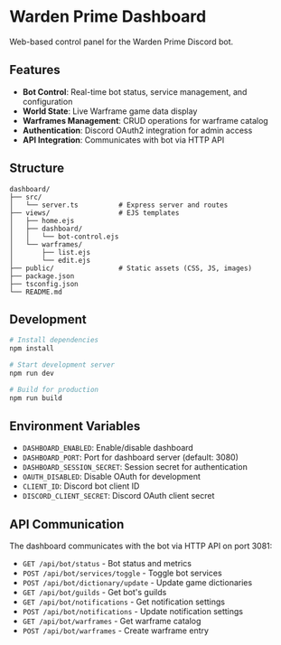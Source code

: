 # Warden Prime Dashboard

Web-based control panel for the Warden Prime Discord bot.

## Features

- **Bot Control**: Real-time bot status, service management, and configuration
- **World State**: Live Warframe game data display
- **Warframes Management**: CRUD operations for warframe catalog
- **Authentication**: Discord OAuth2 integration for admin access
- **API Integration**: Communicates with bot via HTTP API

## Structure

```
dashboard/
├── src/
│   └── server.ts          # Express server and routes
├── views/                 # EJS templates
│   ├── home.ejs
│   ├── dashboard/
│   │   └── bot-control.ejs
│   └── warframes/
│       ├── list.ejs
│       └── edit.ejs
├── public/                # Static assets (CSS, JS, images)
├── package.json
├── tsconfig.json
└── README.md
```

## Development

```bash
# Install dependencies
npm install

# Start development server
npm run dev

# Build for production
npm run build
```

## Environment Variables

- `DASHBOARD_ENABLED`: Enable/disable dashboard
- `DASHBOARD_PORT`: Port for dashboard server (default: 3080)
- `DASHBOARD_SESSION_SECRET`: Session secret for authentication
- `OAUTH_DISABLED`: Disable OAuth for development
- `CLIENT_ID`: Discord bot client ID
- `DISCORD_CLIENT_SECRET`: Discord OAuth client secret

## API Communication

The dashboard communicates with the bot via HTTP API on port 3081:

- `GET /api/bot/status` - Bot status and metrics
- `POST /api/bot/services/toggle` - Toggle bot services
- `POST /api/bot/dictionary/update` - Update game dictionaries
- `GET /api/bot/guilds` - Get bot's guilds
- `GET /api/bot/notifications` - Get notification settings
- `POST /api/bot/notifications` - Update notification settings
- `GET /api/bot/warframes` - Get warframe catalog
- `POST /api/bot/warframes` - Create warframe entry
